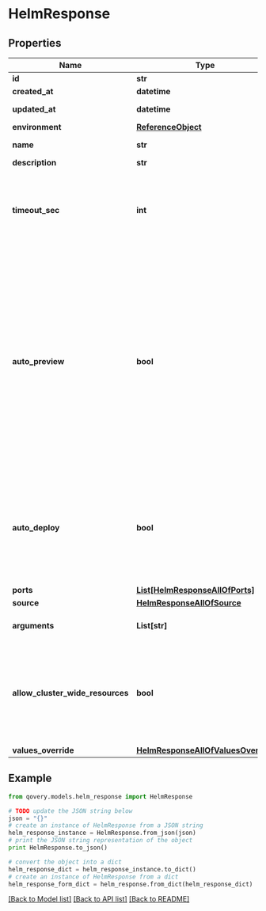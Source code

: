# HelmResponse


## Properties

Name | Type | Description | Notes
------------ | ------------- | ------------- | -------------
**id** | **str** |  | [readonly] 
**created_at** | **datetime** |  | [readonly] 
**updated_at** | **datetime** |  | [optional] [readonly] 
**environment** | [**ReferenceObject**](ReferenceObject.md) |  | 
**name** | **str** | name is case insensitive | 
**description** | **str** |  | [optional] 
**timeout_sec** | **int** | Maximum number of seconds allowed for helm to run before killing it and mark it as failed  | [optional] [default to 600]
**auto_preview** | **bool** | Indicates if the &#39;environment preview option&#39; is enabled.   If enabled, a preview environment will be automatically cloned when &#x60;/preview&#x60; endpoint is called.   If not specified, it takes the value of the &#x60;auto_preview&#x60; property from the associated environment.  | 
**auto_deploy** | **bool** | Specify if the service will be automatically updated after receiving a new image tag or a new commit according to the source type.  | 
**ports** | [**List[HelmResponseAllOfPorts]**](HelmResponseAllOfPorts.md) |  | [optional] 
**source** | [**HelmResponseAllOfSource**](HelmResponseAllOfSource.md) |  | 
**arguments** | **List[str]** | The extra arguments to pass to helm | 
**allow_cluster_wide_resources** | **bool** | If we should allow the chart to deploy object outside his specified namespace. Setting this flag to true, requires special rights  | [default to False]
**values_override** | [**HelmResponseAllOfValuesOverride**](HelmResponseAllOfValuesOverride.md) |  | 

## Example

```python
from qovery.models.helm_response import HelmResponse

# TODO update the JSON string below
json = "{}"
# create an instance of HelmResponse from a JSON string
helm_response_instance = HelmResponse.from_json(json)
# print the JSON string representation of the object
print HelmResponse.to_json()

# convert the object into a dict
helm_response_dict = helm_response_instance.to_dict()
# create an instance of HelmResponse from a dict
helm_response_form_dict = helm_response.from_dict(helm_response_dict)
```
[[Back to Model list]](../README.md#documentation-for-models) [[Back to API list]](../README.md#documentation-for-api-endpoints) [[Back to README]](../README.md)


